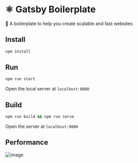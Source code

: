 # ⚛️ Gatsby Boilerplate

🚀 A boilerplate to help you create scalable and fast websites

## Install

```bash
npm install
```

## Run

```bash
npm run start
```

Open the local server at `localhost:8000`

## Build

```bash
npm run build && npm run serve
```

Open the server at `localhost:9000`

## Performance

![image](https://user-images.githubusercontent.com/12679778/100407814-32068a00-3048-11eb-84f0-bba270b343a0.png)
